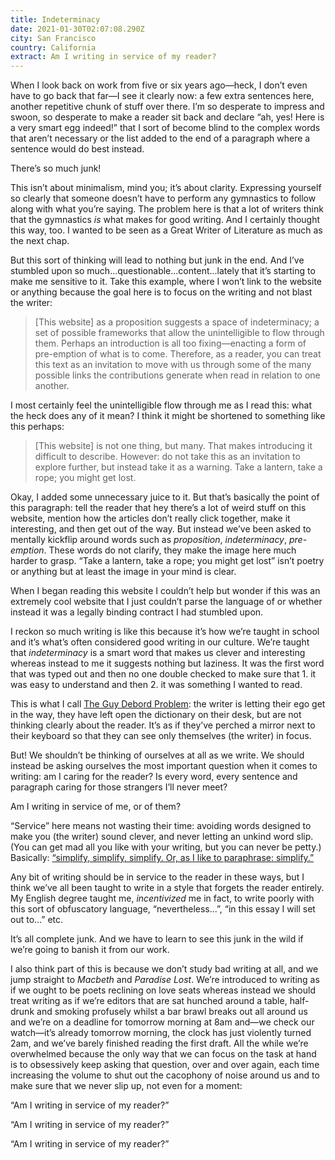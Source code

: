 ```yaml
---
title: Indeterminacy
date: 2021-01-30T02:07:08.290Z
city: San Francisco
country: California
extract: Am I writing in service of my reader?
---
```

When I look back on work from five or six years ago—heck, I don’t even have to go back that far—I see it clearly now: a few extra sentences here, another repetitive chunk of stuff over there. I’m so desperate to impress and swoon, so desperate to make a reader sit back and declare “ah, yes! Here is a very smart egg indeed!” that I sort of become blind to the complex words that aren’t necessary or the list added to the end of a paragraph where a sentence would do best instead. 

There’s so much junk!

This isn’t about minimalism, mind you; it’s about clarity. Expressing yourself so clearly that someone doesn’t have to perform any gymnastics to follow along with what you’re saying. The problem here is that a lot of writers think that the gymnastics _is_ what makes for good writing. And I certainly thought this way, too. I wanted to be seen as a Great Writer of Literature as much as the next chap. 

But this sort of thinking will lead to nothing but junk in the end. And I’ve stumbled upon so much...questionable...content...lately that it’s starting to make me sensitive to it. Take this example, where I won’t link to the website or anything because the goal here is to focus on the writing and not blast the writer:

> [This website] as a proposition suggests a space of indeterminacy; a set of possible frameworks that allow the unintelligible to flow through them. Perhaps an introduction is all too fixing—enacting a form of pre-emption of what is to come. Therefore, as a reader, you can treat this text as an invitation to move with us through some of the many possible links the contributions generate when read in relation to one another. 

I most certainly feel the unintelligible flow through me as I read this: what the heck does any of it mean? I think it might be shortened to something like this perhaps:

> [This website] is not one thing, but many. That makes introducing it difficult to describe. However: do not take this as an invitation to explore further, but instead take it as a warning. Take a lantern, take a rope; you might get lost.

Okay, I added some unnecessary juice to it. But that’s basically the point of this paragraph: tell the reader that hey there’s a lot of weird stuff on this website, mention how the articles don’t really click together, make it interesting, and then get out of the way. But instead we’ve been asked to mentally kickflip around words such as _proposition_, _indeterminacy_, _pre-emption_. These words do not clarify, they make the image here much harder to grasp. “Take a lantern, take a rope; you might get lost” isn’t poetry or anything but at least the image in your mind is clear.

When I began reading this website I couldn’t help but wonder if this was an extremely cool website that I just couldn’t parse the language of or whether instead it was a legally binding contract I had stumbled upon.

I reckon so much writing is like this because it’s how we’re taught in school and it’s what’s often considered good writing in our culture. We’re taught that _indeterminacy_ is a smart word that makes us clever and interesting whereas instead to me it suggests nothing but laziness. It was the first word that was typed out and then no one double checked to make sure that 1. it was easy to understand and then 2. it was something I wanted to read.

This is what I call [The Guy Debord Problem](https://www.robinrendle.com/notes/who-the-fuck-is-guy-debord): the writer is letting their ego get in the way, they have left open the dictionary on their desk, but are not thinking clearly about the reader. It’s as if they’ve perched a mirror next to their keyboard so that they can see only themselves (the writer) in focus. 

But! We shouldn’t be thinking of ourselves at all as we write. We should instead be asking ourselves the most important question when it comes to writing: am I caring for the reader? Is every word, every sentence and paragraph caring for those strangers I’ll never meet?

Am I writing in service of me, or of them?

“Service” here means not wasting their time: avoiding words designed to make you (the writer) sound clever, and never letting an unkind word slip. (You can get mad all you like with your writing, but you can never be petty.) Basically: [“simplify, simplify, simplify. Or, as I like to paraphrase: simplify.”](https://youtu.be/eky5uKILXtM)

Any bit of writing should be in service to the reader in these ways, but I think we’ve all been taught to write in a style that forgets the reader entirely. My English degree taught me, _incentivized_ me in fact, to write poorly with this sort of obfuscatory language, “nevertheless...”, “in this essay I will set out to...” etc. 

It’s all complete junk. And we have to learn to see this junk in the wild if we’re going to banish it from our work.

I also think part of this is because we don’t study bad writing at all, and we jump straight to _Macbeth_ and _Paradise Lost_. We’re introduced to writing as if we ought to be poets reclining on love seats whereas instead we should treat writing as if we’re editors that are sat hunched around a table, half-drunk and smoking profusely whilst a bar brawl breaks out all around us and we’re on a deadline for tomorrow morning at 8am and—we check our watch—it’s already tomorrow morning, the clock has just violently turned 2am, and we’ve barely finished reading the first draft. All the while we’re overwhelmed because the only way that we can focus on the task at hand is to obsessively keep asking that question, over and over again, each time increasing the volume to shut out the cacophony of noise around us and to make sure that we never slip up, not even for a moment:

“Am I writing in service of my reader?”

“Am I writing in service of my reader?”

“Am I writing in service of my reader?”






